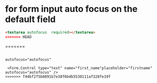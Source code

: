 # for form input auto focus on the default field

```html
<textarea autofocus  required></textarea>
<<<<<<< HEAD
```
=======
```

autofocus="autofocus"

 <Form.Control type="text" name="first_name"placeholder="firstname"  autofocus="autofocus" />
>>>>>>> f44bf2f5b8891b7e38f6b4b5530111af328fe19f
